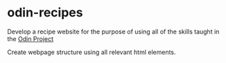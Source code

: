 # odin-recipes

Develop a recipe website for the purpose of using all of the skills taught in the [Odin Project](https://www.theodinproject.com/)

Create webpage structure using all relevant html elements.
